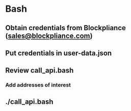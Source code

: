 # Bash
## Obtain credentials from Blockpliance (sales@blockpliance.com)
## Put credentials in user-data.json
## Review call_api.bash
### Add addresses of interest
## ./call_api.bash

